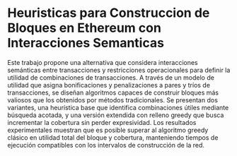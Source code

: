 # Heuristicas para Construccion de Bloques en Ethereum con Interacciones Semanticas 

Este trabajo propone una alternativa que considera interacciones semánticas entre transacciones y restricciones operacionales para definir la utilidad de combinaciones de transacciones. A través de un modelo de utilidad que asigna bonificaciones y penalizaciones a pares y tríos de transacciones, se diseñan algoritmos capaces de construir bloques más valiosos que los obtenidos por métodos tradicionales. Se presentan dos variantes, una heurística base que identifica combinaciones útiles mediante búsqueda acotada, y una versión extendida con relleno greedy que busca incrementar la cobertura sin perder expresividad. Los resultados experimentales muestran que es posible superar al algoritmo greedy clásico en utilidad total del bloque y cobertura, manteniendo tiempos de ejecución compatibles con los intervalos de construcción de la red. 
